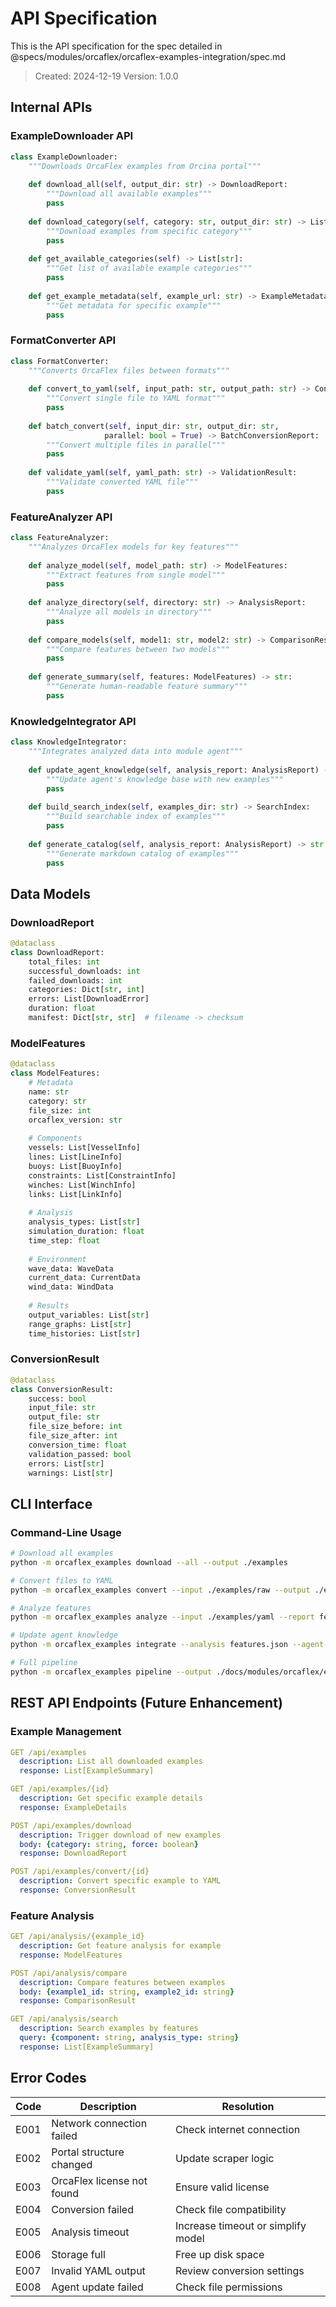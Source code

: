 # API Specification

This is the API specification for the spec detailed in @specs/modules/orcaflex/orcaflex-examples-integration/spec.md

> Created: 2024-12-19
> Version: 1.0.0

## Internal APIs

### ExampleDownloader API

```python
class ExampleDownloader:
    """Downloads OrcaFlex examples from Orcina portal"""
    
    def download_all(self, output_dir: str) -> DownloadReport:
        """Download all available examples"""
        pass
    
    def download_category(self, category: str, output_dir: str) -> List[str]:
        """Download examples from specific category"""
        pass
    
    def get_available_categories(self) -> List[str]:
        """Get list of available example categories"""
        pass
    
    def get_example_metadata(self, example_url: str) -> ExampleMetadata:
        """Get metadata for specific example"""
        pass
```

### FormatConverter API

```python
class FormatConverter:
    """Converts OrcaFlex files between formats"""
    
    def convert_to_yaml(self, input_path: str, output_path: str) -> ConversionResult:
        """Convert single file to YAML format"""
        pass
    
    def batch_convert(self, input_dir: str, output_dir: str, 
                     parallel: bool = True) -> BatchConversionReport:
        """Convert multiple files in parallel"""
        pass
    
    def validate_yaml(self, yaml_path: str) -> ValidationResult:
        """Validate converted YAML file"""
        pass
```

### FeatureAnalyzer API

```python
class FeatureAnalyzer:
    """Analyzes OrcaFlex models for key features"""
    
    def analyze_model(self, model_path: str) -> ModelFeatures:
        """Extract features from single model"""
        pass
    
    def analyze_directory(self, directory: str) -> AnalysisReport:
        """Analyze all models in directory"""
        pass
    
    def compare_models(self, model1: str, model2: str) -> ComparisonResult:
        """Compare features between two models"""
        pass
    
    def generate_summary(self, features: ModelFeatures) -> str:
        """Generate human-readable feature summary"""
        pass
```

### KnowledgeIntegrator API

```python
class KnowledgeIntegrator:
    """Integrates analyzed data into module agent"""
    
    def update_agent_knowledge(self, analysis_report: AnalysisReport) -> bool:
        """Update agent's knowledge base with new examples"""
        pass
    
    def build_search_index(self, examples_dir: str) -> SearchIndex:
        """Build searchable index of examples"""
        pass
    
    def generate_catalog(self, analysis_report: AnalysisReport) -> str:
        """Generate markdown catalog of examples"""
        pass
```

## Data Models

### DownloadReport

```python
@dataclass
class DownloadReport:
    total_files: int
    successful_downloads: int
    failed_downloads: int
    categories: Dict[str, int]
    errors: List[DownloadError]
    duration: float
    manifest: Dict[str, str]  # filename -> checksum
```

### ModelFeatures

```python
@dataclass
class ModelFeatures:
    # Metadata
    name: str
    category: str
    file_size: int
    orcaflex_version: str
    
    # Components
    vessels: List[VesselInfo]
    lines: List[LineInfo]
    buoys: List[BuoyInfo]
    constraints: List[ConstraintInfo]
    winches: List[WinchInfo]
    links: List[LinkInfo]
    
    # Analysis
    analysis_types: List[str]
    simulation_duration: float
    time_step: float
    
    # Environment
    wave_data: WaveData
    current_data: CurrentData
    wind_data: WindData
    
    # Results
    output_variables: List[str]
    range_graphs: List[str]
    time_histories: List[str]
```

### ConversionResult

```python
@dataclass
class ConversionResult:
    success: bool
    input_file: str
    output_file: str
    file_size_before: int
    file_size_after: int
    conversion_time: float
    validation_passed: bool
    errors: List[str]
    warnings: List[str]
```

## CLI Interface

### Command-Line Usage

```bash
# Download all examples
python -m orcaflex_examples download --all --output ./examples

# Convert files to YAML
python -m orcaflex_examples convert --input ./examples/raw --output ./examples/yaml

# Analyze features
python -m orcaflex_examples analyze --input ./examples/yaml --report features.json

# Update agent knowledge
python -m orcaflex_examples integrate --analysis features.json --agent-dir ./agents/orcaflex

# Full pipeline
python -m orcaflex_examples pipeline --output ./docs/modules/orcaflex/examples
```

## REST API Endpoints (Future Enhancement)

### Example Management

```yaml
GET /api/examples
  description: List all downloaded examples
  response: List[ExampleSummary]

GET /api/examples/{id}
  description: Get specific example details
  response: ExampleDetails

POST /api/examples/download
  description: Trigger download of new examples
  body: {category: string, force: boolean}
  response: DownloadReport

POST /api/examples/convert/{id}
  description: Convert specific example to YAML
  response: ConversionResult
```

### Feature Analysis

```yaml
GET /api/analysis/{example_id}
  description: Get feature analysis for example
  response: ModelFeatures

POST /api/analysis/compare
  description: Compare features between examples
  body: {example1_id: string, example2_id: string}
  response: ComparisonResult

GET /api/analysis/search
  description: Search examples by features
  query: {component: string, analysis_type: string}
  response: List[ExampleSummary]
```

## Error Codes

| Code | Description | Resolution |
|------|-------------|------------|
| E001 | Network connection failed | Check internet connection |
| E002 | Portal structure changed | Update scraper logic |
| E003 | OrcaFlex license not found | Ensure valid license |
| E004 | Conversion failed | Check file compatibility |
| E005 | Analysis timeout | Increase timeout or simplify model |
| E006 | Storage full | Free up disk space |
| E007 | Invalid YAML output | Review conversion settings |
| E008 | Agent update failed | Check file permissions |